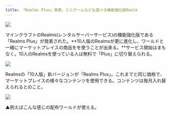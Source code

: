 ```yaml
---
title: 「Realms Plus」発表。ミニゲームなども遊べる機能強化版Realm
---
```


![](https://cdn-ak.f.st-hatena.com/images/fotolife/s/sasigume/20210208/20210208095504.jpg)

マインクラフトのRealms(レンタルサーバーサービス)の機能強化版である「Realms Plus」が発表された。**10人版のRealmsが更に進化し、ワールドと一緒にマーケットプレイスの商品をを使うことが出来る。**サービス開始はまもなく。10人のRealmsを使っている人は無料で「Plus」に切り替えられる。

![](https://cdn-ak.f.st-hatena.com/images/fotolife/s/sasigume/20210208/20210208121159.jpg)

Realmsの「10人版」新バージョンが「Realms Plus」。これまでと同じ価格で、マーケットプレイスの様々なコンテンツを使用できる。コンテンツは毎月入れ替えられるとのこと。

![](https://cdn-ak.f.st-hatena.com/images/fotolife/s/sasigume/20210208/20210208121203.jpg)

▲例えばこんな感じの配布ワールドが使える。
